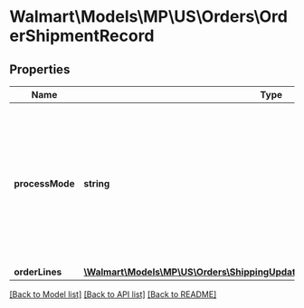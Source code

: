 # Walmart\Models\MP\US\Orders\OrderShipmentRecord

## Properties

Name | Type | Description | Notes
------------ | ------------- | ------------- | -------------
**processMode** | **string** | Optional. Use this parameter only to update tracking information after order is shipped. Use 'PARTIAL_UPDATE' as value. Here PARTIAL_UPDATE will indicate that post shipment tracking information needs to be updated | [optional]
**orderLines** | [**\Walmart\Models\MP\US\Orders\ShippingUpdatesRequestOrderShipmentOrderLines**](ShippingUpdatesRequestOrderShipmentOrderLines.md) |  |


[[Back to Model list]](./) [[Back to API list]](../../../../../README.md#supported-apis) [[Back to README]](../../../../../README.md)
